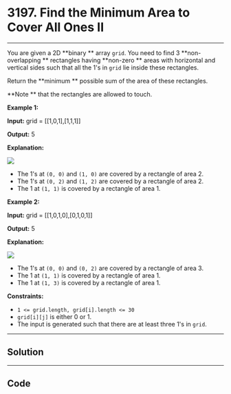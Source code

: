 # 3197. Find the Minimum Area to Cover All Ones II

---

You are given a 2D **binary ** array `grid`. You need to find 3 **non-overlapping ** rectangles having **non-zero ** areas with horizontal and vertical sides such that all the 1's in `grid` lie inside these rectangles.

Return the **minimum ** possible sum of the area of these rectangles.

**Note ** that the rectangles are allowed to touch.

 

**Example 1:**

**Input:** grid = [[1,0,1],[1,1,1]]

**Output:** 5

**Explanation:**

![](https://assets.leetcode.com/uploads/2024/05/14/example0rect21.png)

  * The 1's at `(0, 0)` and `(1, 0)` are covered by a rectangle of area 2.
  * The 1's at `(0, 2)` and `(1, 2)` are covered by a rectangle of area 2.
  * The 1 at `(1, 1)` is covered by a rectangle of area 1.



**Example 2:**

**Input:** grid = [[1,0,1,0],[0,1,0,1]]

**Output:** 5

**Explanation:**

![](https://assets.leetcode.com/uploads/2024/05/14/example1rect2.png)

  * The 1's at `(0, 0)` and `(0, 2)` are covered by a rectangle of area 3.
  * The 1 at `(1, 1)` is covered by a rectangle of area 1.
  * The 1 at `(1, 3)` is covered by a rectangle of area 1.



 

**Constraints:**

  * `1 <= grid.length, grid[i].length <= 30`
  * `grid[i][j]` is either 0 or 1.
  * The input is generated such that there are at least three 1's in `grid`.

---

## Solution



---

## Code
```python


```